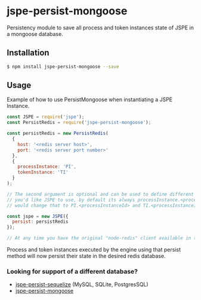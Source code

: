 # jspe-persist-mongoose

Persistency module to save all process and token instances state of JSPE in a mongoose database.

## Installation

```sh
$ npm install jspe-persist-mongoose --save
```

## Usage

Example of how to use PersistMongoose when instantiating a JSPE Instance.

```js
const JSPE = require('jspe');
const PersistRedis = require('jspe-persist-mongoose');

const persistRedis = new PersistRedis(
  {
    host: '<redis server host>',
    port: '<redis server port number>'
  },
  {
    processInstance: 'PI',
    tokenInstance: 'TI'
  }
);

// The second argument is optional and can be used to define different key names which
// you'd like JSPE to use, by default its always processInstance.<processInstanceId> and tokenInstance.<processInstanceId>.<tokenInstanceId>, so the above example
// would change that to PI.<processInstanceId> and TI.<processInstanceId>.<tokenInstanceId>

const jspe = new JSPE({
  persist: persistRedis
});

// At any time you have the original "node-redis" client available in the persistRedis instance at `persistRedis.client`.
```

Process and token instances executed by the engine using that persist method will now persist their state in the desired redis database.

### Looking for support of a different database?

* [jspe-persist-sequelize](/../packges/jspe-persist-sequelize) (MySQL, SQLite, PostgresSQL)
* [jspe-persist-mongoose](/../packages/jspe-persist-mongoose)
